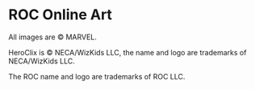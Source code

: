 # ROC Online Art

All images are © MARVEL.

HeroClix is © NECA/WizKids LLC, the name and logo are trademarks of NECA/WizKids LLC.

The ROC name and logo are trademarks of ROC LLC.
